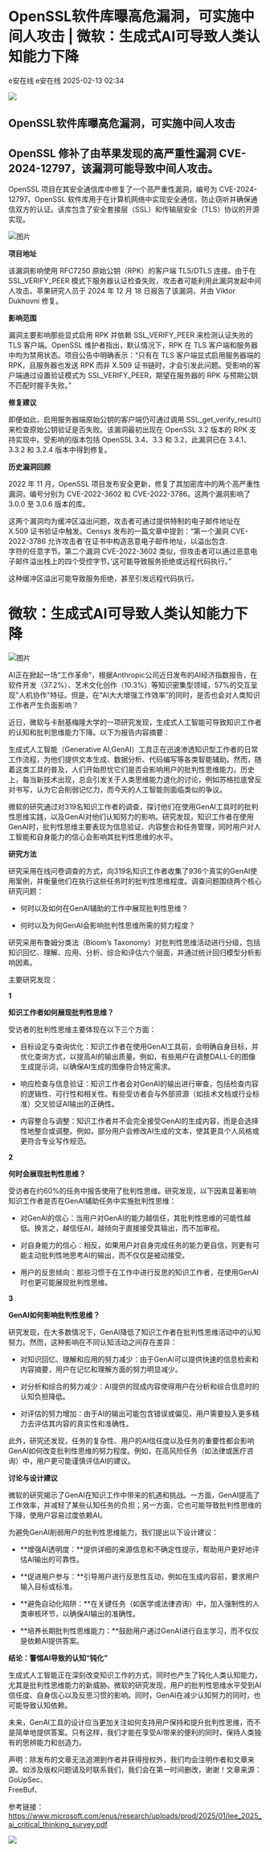 #  OpenSSL软件库曝高危漏洞，可实施中间人攻击 | 微软：生成式AI可导致人类认知能力下降   
e安在线  e安在线   2025-02-13 02:34  
  
![](https://mmbiz.qpic.cn/sz_mmbiz_png/1Y08O57sHWiahTldalExhOyzXNMO6kcO7ULmiclhSZfg8zVMLHEMUGBu3lBjFbjib8vsYDZzplofMSC7epkHHWpibw/640?wx_fmt=png&from=appmsg "")  
## OpenSSL软件库曝高危漏洞，可实施中间人攻击  
##   
## OpenSSL 修补了由苹果发现的高严重性漏洞 CVE-2024-12797，该漏洞可能导致中间人攻击。  
  
  
OpenSSL 项目在其安全通信库中修复了一个高严重性漏洞，编号为 CVE-2024-12797。OpenSSL 软件库用于在计算机网络中实现安全通信，防止窃听并确保通信双方的认证。该库包含了安全套接层（SSL）和传输层安全（TLS）协议的开源实现。  
  
![图片](https://mmbiz.qpic.cn/sz_mmbiz_jpg/1Y08O57sHWjJ90n9XdzhB9A89WWTd2CYL5JWekvCtPYn3cNZd4sEKqjJgO8icpuLjGibZibmQ056raTz1c2cAuaTQ/640?wx_fmt=jpeg "")  
  
  
**项目地址**  
  
  
该漏洞影响使用 RFC7250 原始公钥（RPK）的客户端 TLS/DTLS 连接。由于在 SSL_VERIFY_PEER 模式下服务器认证检查失败，攻击者可能利用此漏洞发起中间人攻击。苹果研究人员于 2024 年 12 月 18 日报告了该漏洞，并由 Viktor Dukhovni 修复。  
  
  
**影响范围**  
  
  
  
漏洞主要影响那些显式启用 RPK 并依赖 SSL_VERIFY_PEER 来检测认证失败的 TLS 客户端。OpenSSL 维护者指出，默认情况下，RPK 在 TLS 客户端和服务器中均为禁用状态。项目公告中明确表示：“只有在 TLS 客户端显式启用服务器端的 RPK，且服务器也发送 RPK 而非 X.509 证书链时，才会引发此问题。受影响的客户端通过设置验证模式为 SSL_VERIFY_PEER，期望在服务器的 RPK 与预期公钥不匹配时握手失败。”  
  
  
**修复建议**  
  
  
  
即便如此，启用服务器端原始公钥的客户端仍可通过调用 SSL_get_verify_result() 来检查原始公钥验证是否失败。该漏洞最初出现在 OpenSSL 3.2 版本的 RPK 支持实现中。受影响的版本包括 OpenSSL 3.4、3.3 和 3.2，此漏洞已在 3.4.1、3.3.2 和 3.2.4 版本中得到修复。  
  
  
**历史漏洞回顾**  
  
  
  
2022 年 11 月，OpenSSL 项目发布安全更新，修复了其加密库中的两个高严重性漏洞，编号分别为 CVE-2022-3602 和 CVE-2022-3786。这两个漏洞影响了 3.0.0 至 3.0.6 版本的库。  
  
  
这两个漏洞均为缓冲区溢出问题，攻击者可通过提供特制的电子邮件地址在 X.509 证书验证中触发。Censys 发布的一篇文章中提到：“第一个漏洞 CVE-2022-3786 允许攻击者‘在证书中构造恶意电子邮件地址，以溢出包含.  
字符的任意字节。第二个漏洞 CVE-2022-3602 类似，但攻击者可以通过恶意电子邮件溢出栈上的四个受控字节。’这可能导致服务拒绝或远程代码执行。”  
  
这种缓冲区溢出可能导致服务拒绝，甚至引发远程代码执行。  
  
# 微软：生成式AI可导致人类认知能力下降  
  
![图片](https://mmbiz.qpic.cn/sz_mmbiz_jpg/1Y08O57sHWjJ90n9XdzhB9A89WWTd2CYicEBoOTQ3BtSlpB5YXHyID3pddvFLWBltMtHzPokmDZf2Aia6rT4BYgQ/640?wx_fmt=jpeg "")  
  
  
AI正在掀起一场“工作革命”，根据Anthropic公司近日发布的AI经济指数报告，在软件开发（37.2%）、艺术文化创作（10.3%）等知识密集型领域，57%的交互呈现"人机协作"特征。但是，在“AI大大增强工作效率”的同时，是否也会对人类知识工作者产生负面影响？  
  
  
近日，微软与卡耐基梅隆大学的一项研究发现，生成式人工智能可导致知识工作者的认知和批判思维能力下降。以下为报告内容摘要：  
  
  
生成式人工智能（Generative AI,GenAI）工具正在迅速渗透知识型工作者的日常工作流程，为他们提供文本生成、数据分析、代码编写等各类智能辅助。然而，随着这类工具的普及，人们开始担忧它们是否会影响用户的批判性思维能力。历史上，每当新技术出现，总会引发关于人类思维能力退化的讨论，例如苏格拉底曾反对书写，认为它会削弱记忆力，而今天的人工智能则面临类似的争议。  
  
  
微软的研究通过对319名知识工作者的调查，探讨他们在使用GenAI工具时的批判性思维实践，以及GenAI对他们认知努力的影响。研究发现，知识工作者在使用GenAI时，批判性思维主要表现为信息验证、内容整合和任务管理，同时用户对人工智能和自身能力的信心会影响其批判性思维的水平。  
  
  
**研究方法**  
  
研究采用在线问卷调查的方式，向319名知识工作者收集了936个真实的GenAI使用案例，并衡量他们在执行这些任务时的批判性思维程度。调查问题围绕两个核心研究问题：  
  
  
- 何时以及如何在GenAI辅助的工作中展现批判性思维？  
  
- 何时以及为何GenAI会影响批判性思维所需的努力程度？  
  
  
  
  
研究采用布鲁姆分类法（Bloom’s Taxonomy）对批判性思维活动进行分级，包括知识回忆、理解、应用、分析、综合和评估六个层面，并通过统计回归模型分析影响因素。  
  
  
主要研究发现：  
  
  
**1**  
  
  
**知识工作者如何展现批判性思维？**  
  
  
受访者的批判性思维主要体现在以下三个方面：  
  
- 目标设定与查询优化：知识工作者在使用GenAI工具前，会明确自身目标，并优化查询方式，以提高AI的输出质量。例如，有些用户在调整DALL-E的图像生成提示词，以确保AI生成的图像符合特定需求。  
  
- 响应检查与信息验证：知识工作者会对GenAI的输出进行审查，包括检查内容的逻辑性、可行性和相关性。有些受访者会与外部资源（如技术文档或行业标准）交叉验证AI输出的正确性。  
  
- 内容整合与调整：知识工作者并不会完全接受GenAI的生成内容，而是会选择性地整合或调整。例如，部分用户会修改AI生成的文本，使其更具个人风格或更符合专业写作规范。  
  
  
  
**2**  
  
  
**何时会展现批判性思维？**  
  
  
受访者在约60%的任务中报告使用了批判性思维。研究发现，以下因素显著影响知识工作者是否在GenAI辅助任务中实施批判性思维：  
  
- 对GenAI的信心：当用户对GenAI的能力越信任，其批判性思维的可能性越低。换言之，越信任AI，越倾向于直接接受其输出，而不加审视。  
  
- 对自身能力的信心：相反，如果用户对自身完成任务的能力更自信，则更有可能主动批判性地思考AI的输出，而不仅仅是被动接受。  
  
- 用户的反思倾向：那些习惯于在工作中进行反思的知识工作者，在使用GenAI时也更可能展现批判性思维。  
  
  
  
**3**  
  
  
**GenAI如何影响批判性思维？**  
  
  
研究发现，在大多数情况下，GenAI降低了知识工作者在批判性思维活动中的认知努力。然而，这种影响在不同认知活动之间存在差异：  
  
- 对知识回忆、理解和应用的努力减少：由于GenAI可以提供快速的信息检索和内容摘要，用户在记忆和理解方面的努力明显减少。  
  
- 对分析和综合的努力减少：AI提供的现成内容使得用户在分析和综合信息时的认知负担降低。  
  
- 对评估的努力增加：由于AI的输出可能包含错误或偏见，用户需要投入更多精力去评估其内容的真实性和准确性。  
  
此外，研究还发现，任务的复杂性、用户的AI信任度以及任务的重要性都会影响GenAI如何改变批判性思维的努力程度。例如，在高风险任务（如法律或医疗咨询）中，用户更可能谨慎评估AI的建议。  
  
  
**讨论与设计建议**  
  
  
微软的研究揭示了GenAI在知识工作中带来的机遇和挑战。一方面，GenAI提高了工作效率，并减轻了某些认知任务的负担；另一方面，它也可能导致批判性思维的下降，使用户容易过度依赖AI。  
  
  
为避免GenAI削弱用户的批判性思维能力，我们提出以下设计建议：  
  
- **增强AI透明度：**提供详细的来源信息和不确定性提示，帮助用户更好地评估AI输出的可靠性。  
  
- **促进用户参与：**引导用户进行反思性互动，例如在生成内容前，要求用户输入目标或标准。  
  
- **避免自动化陷阱：**在关键任务（如医学或法律咨询）中，加入强制性的人类审核环节，以确保AI输出的准确性。  
  
- **培养长期批判性思维能力：**鼓励用户通过GenAI进行自主学习，而不仅仅是依赖AI提供答案。  
  
  
  
**结论：警惕AI导致的认知“钝化”**  
  
  
生成式人工智能正在深刻改变知识工作的方式，同时也产生了钝化人类认知能力，尤其是批判性思维能力的新威胁。微软的研究发现，用户的批判性思维水平受到AI信任度、自身信心以及反思习惯的影响。同时，GenAI在减少认知努力的同时，也可能导致认知依赖。  
  
  
未来，GenAI工具的设计应当更加关注如何支持用户保持和提升批判性思维，而不是简单地提供答案。只有这样，我们才能在享受AI带来的便利的同时，保持人类独有的思辨能力和创造力。  
  
  
  
  
声明：除发布的文章无法追溯到作者并获得授权外，我们均会注明作者和文章来源。如涉及版权问题请及时联系我们，我们会在第一时间删改，谢谢！文章来源：  
GoUpSec、   
FreeBuf、  
  
参考链接：  
https://www.microsoft.com/enus/research/uploads/prod/2025/01/lee_2025_ai_critical_thinking_survey.pdf  
  
  
  
![](https://mmbiz.qpic.cn/sz_mmbiz_jpg/1Y08O57sHWiaM9uv5Q89hYMT8zuKQtQYuvSPy0HyyLwRShZOMcoGgoBy6qiatgDhW3UhCXGVXiaEbS8ANmZwViaMAw/640?wx_fmt=jpeg&from=appmsg&wxfrom=5&wx_lazy=1&wx_co=1&tp=wxpic "")  
  
